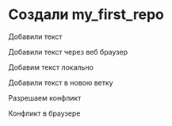 ﻿# Создали my_first_repo

Добавили текст

Добавили текст через веб браузер

Добавим текст локально  

Добавили текст в новою ветку 

Разрешаем конфликт

Конфликт в браузере

